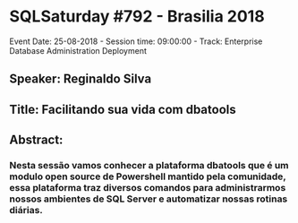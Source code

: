 # SQLSaturday #792 - Brasilia 2018
Event Date: 25-08-2018 - Session time: 09:00:00 - Track: Enterprise Database Administration  Deployment
## Speaker: Reginaldo Silva
## Title: Facilitando sua vida com dbatools
## Abstract:
### Nesta sessão vamos conhecer a plataforma dbatools que é um modulo open source de Powershell mantido pela comunidade, essa plataforma traz diversos comandos para administrarmos nossos ambientes de SQL Server e automatizar nossas rotinas diárias.
